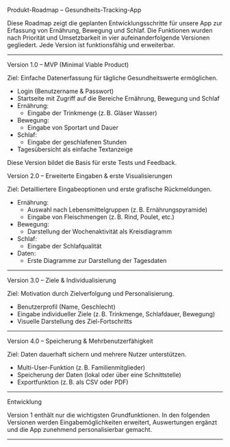 Produkt-Roadmap – Gesundheits-Tracking-App

Diese Roadmap zeigt die geplanten Entwicklungsschritte für unsere App zur Erfassung von Ernährung, Bewegung und Schlaf. Die Funktionen wurden nach Priorität und Umsetzbarkeit in vier aufeinanderfolgende Versionen gegliedert. Jede Version ist funktionsfähig und erweiterbar.

---

Version 1.0 – MVP (Minimal Viable Product)

Ziel: Einfache Datenerfassung für tägliche Gesundheitswerte ermöglichen.

- Login (Benutzername & Passwort)
- Startseite mit Zugriff auf die Bereiche Ernährung, Bewegung und Schlaf
- Ernährung:
  - Eingabe der Trinkmenge (z. B. Gläser Wasser)
- Bewegung:
  - Eingabe von Sportart und Dauer
- Schlaf:
  - Eingabe der geschlafenen Stunden
- Tagesübersicht als einfache Textanzeige

Diese Version bildet die Basis für erste Tests und Feedback.



Version 2.0 – Erweiterte Eingaben & erste Visualisierungen

Ziel: Detailliertere Eingabeoptionen und erste grafische Rückmeldungen.

- Ernährung:
  - Auswahl nach Lebensmittelgruppen (z. B. Ernährungspyramide)
  - Eingabe von Fleischmengen (z. B. Rind, Poulet, etc.)
- Bewegung:
  - Darstellung der Wochenaktivität als Kreisdiagramm
- Schlaf:
  - Eingabe der Schlafqualität
- Daten:
  - Erste Diagramme zur Darstellung der Tagesdaten

---

Version 3.0 – Ziele & Individualisierung

Ziel: Motivation durch Zielverfolgung und Personalisierung.

- Benutzerprofil (Name, Geschlecht)
- Eingabe individueller Ziele (z. B. Trinkmenge, Schlafdauer, Bewegung)
- Visuelle Darstellung des Ziel-Fortschritts

---

Version 4.0 – Speicherung & Mehrbenutzerfähigkeit

Ziel: Daten dauerhaft sichern und mehrere Nutzer unterstützen.

- Multi-User-Funktion (z. B. Familienmitglieder)
- Speicherung der Daten (lokal oder über eine Schnittstelle)
- Exportfunktion (z. B. als CSV oder PDF)

---

Entwicklung

Version 1 enthält nur die wichtigsten Grundfunktionen. In den folgenden Versionen werden Eingabemöglichkeiten erweitert, Auswertungen ergänzt und die App zunehmend personalisierbar gemacht.

---
